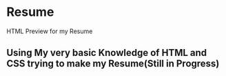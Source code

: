 # Resume
HTML Preview for my Resume
## Using My very basic Knowledge of HTML and CSS trying to make my Resume(Still in Progress)
